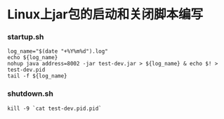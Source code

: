 # Linux上jar包的启动和关闭脚本编写

### startup.sh

```shell
log_name="$(date "+%Y%m%d").log"
echo ${log_name}
nohup java address=8002 -jar test-dev.jar > ${log_name} & echo $! > test-dev.pid
tail -f ${log_name}
```

### shutdown.sh

```shell
kill -9 `cat test-dev.pid.pid`
```

